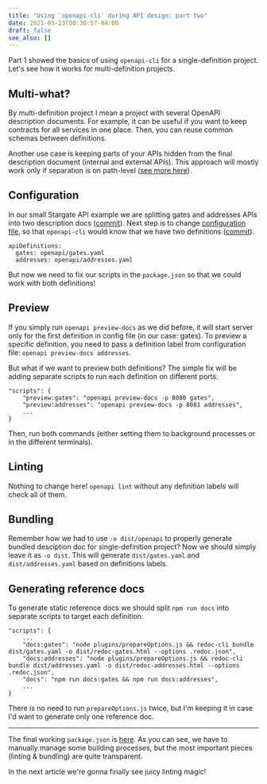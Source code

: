 ```yaml
---
title: "Using `openapi-cli` during API design: part two"
date: 2021-03-23T00:30:57-04:00
draft: false
see_also: []
---
```


Part 1 showed the basics of using `openapi-cli` for a single-definition project. Let's see how it works for multi-definition projects.

## Multi-what?

By multi-definition project I mean a project with several OpenAPI description documents. For example, it can be useful if you want to keep contracts for all services in one place. Then, you can reuse common schemas between definitions. 

Another use case is keeping parts of your APIs hidden from the final description document (internal and external APIs). This approach will mostly work only if separation is on path-level ([see more here](https://redoc.ly/docs/resources/hide-apis/)).


## Configuration

In our small Stargate API example we are splitting gates and addresses APIs into two description docs ([commit](https://github.com/aviskase/openapi-cli-examples/commit/18f1bdb2de458859b93c1c99a6400567a2cb9442)). Next step is to change [configuration file](https://redoc.ly/docs/cli/configuration/#apidefinitions), so that `openapi-cli` would know that we have two definitions ([commit](https://github.com/aviskase/openapi-cli-examples/commit/47c4a4947b9827509a02c52550f036a139dccf36)).

```
apiDefinitions:
  gates: openapi/gates.yaml
  addresses: openapi/addresses.yaml
```
But now we need to fix our scripts in the `package.json` so that we could work with both definitions!

## Preview
If you simply run `openapi preview-docs` as we did before, it will start server only for the first definition in config file (in our case: gates).
To preview a specific definition, you need to pass a definition label from configuration file: `openapi preview-docs addresses`.

But what if we want to preview both definitions? The simple fix will be adding separate scripts to run each definition on different ports:

```
"scripts": {
	"preview:gates": "openapi preview-docs -p 8080 gates",
	"preview:addresses": "openapi preview-docs -p 8081 addresses",
	...
}
```
Then, run both commands (either setting them to background processes or in the different terminals).


## Linting
Nothing to change here! `openapi lint` without any definition labels will check all of them.



## Bundling
Remember how we had to use `-o dist/openapi` to properly generate bundled desciption doc for single-definition project? Now we should simply leave it as `-o dist`. This will generate `dist/gates.yaml` and `dist/addresses.yaml` based on definitions labels.


## Generating reference docs
To generate static reference docs we should split `npm run docs` into separate scripts to target each definition:

```
"scripts": {
	...
	"docs:gates": "node plugins/prepareOptions.js && redoc-cli bundle dist/gates.yaml -o dist/redoc-gates.html --options .redoc.json",
	"docs:addresses": "node plugins/prepareOptions.js && redoc-cli bundle dist/addresses.yaml -o dist/redoc-addresses.html --options .redoc.json",
	"docs": "npm run docs:gates && npm run docs:addresses",
	...
}
```

There is no need to run `prepareOptions.js` twice, but I'm keeping it in case I'd want to generate only one reference doc.

---

The final working `package.json` is [here](https://github.com/aviskase/openapi-cli-examples/commit/48599bdfa3322e2976329e62ea2a094be4be8bd4). As you can see, we have to manually manage some building processes, but the most important pieces (linting & bundling) are quite transparent.

In the next article we're gonna finally see juicy linting magic!
